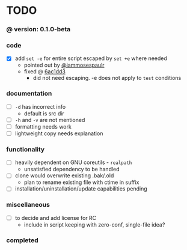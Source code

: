 # TODO
### @ version: 0.1.0-beta

<!-- these are things to be done in the project
to be struck/checked off as completed incl. commit ID
and archived under (completed) before next version
the remainder at a version is rolled over to the next
    unless the item is dismissed altogether -->

### code
- [x] add `set -e` for entire script escaped by `set +e` where needed
    - pointed out by [@iammosespaulr](//github.com/iammosespaulr)
    - fixed @ [6ac1dd3](//github.com/kevinnls/bak-old/tree/6ac1dd30e64bf90b091eaa3d0c1536fbc411b8dd)
        - did not need escaping. -e does not apply to `test` conditions

### documentation
- [ ] `-d` has incorrect info
    - default is src dir
- [ ] `-h` and `-v` are not mentioned
- [ ] formatting needs work
- [ ] lightweight copy needs explanation

### functionality
- [ ] heavily dependent on GNU coreutils - `realpath`
    - unsatisfied dependency to be handled
- [ ] clone would overwrite existing .bak/.old
    - plan to rename existing file with ctime in suffix
- [ ] installation/uninstallation/update capabilities pending

### miscellaneous
- [ ] to decide and add license for RC
    - include in script keeping with zero-conf, single-file idea?

### completed
<!-- template START \
<details>
<summary>@ vN.N.N-xxx</summary>
</details>
     template END -->
